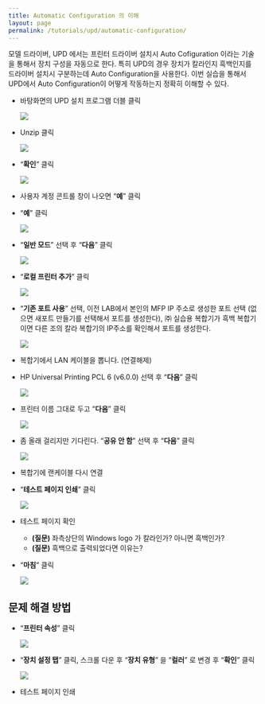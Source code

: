 ```yaml
---
title: Automatic Configuration 의 이해
layout: page
permalink: /tutorials/upd/automatic-configuration/
---
```

모델 드라이버, UPD 에서는 프린터 드라이버 설치시 Auto Cofiguration 이라는 기술을 통해서 장치 구성을 자동으로 한다. 특히 UPD의 경우 장치가 칼라인지 흑백인지를 드라이버 설치시 구분하는데 Auto Configuration을 사용한다. 이번 실습을 통해서 UPD에서 Auto Configuration이 어떻게 작동하는지 정확히 이해할 수 있다.

  * 바탕화면의 UPD 설치 프로그램 더블 클릭

	![](http://soonmo.github.io/images/2-12.png)

  * Unzip 클릭

	![](http://soonmo.github.io/images/3-11.png)

  * “**확인**” 클릭

	![](http://soonmo.github.io/images/4-13.png)

  * 사용자 계정 콘트롤 창이 나오면 “**예**” 클릭
  * “**예**” 클릭

	![](http://soonmo.github.io/images/6-10.png)

  * “**일반 모드**” 선택 후 “**다음**” 클릭

	![](http://soonmo.github.io/images/7-11.png)

  * “**로컬 프린터 추가**” 클릭

	![](http://soonmo.github.io/images/8-10.png)

  * “**기존 포트 사용**” 선택, 이전 LAB에서 본인의 MFP IP 주소로 생성한 포트 선택 (없으면 새포트 만들기를 선택해서 포트를 생성한다), ㈜ 실습용 복합기가 흑백 복합기이면 다른 조의 칼라 복합기의 IP주소를 확인해서 포트를 생성한다.

	![](http://soonmo.github.io/images/9-10.png)

  * 복합기에서 LAN 케이블을 뽑니다. (연결해제)
  * HP Universal Printing PCL 6 (v6.0.0) 선택 후 “**다음**” 클릭

	![](http://soonmo.github.io/images/11-8.png)

  * 프린터 이름 그대로 두고 “**다음**” 클릭

	![](http://soonmo.github.io/images/12-8.png)

  * 좀 올래 걸리지만 기다린다. “**공유 안 함**” 선택 후 “**다음**” 클릭

	![](http://soonmo.github.io/images/13-6.png)

  * 복합기에 랜케이블 다시 연결
  * “**테스트 페이지 인쇄**” 클릭

	![](http://soonmo.github.io/images/15-5.png)

  * 테스트 페이지 확인 
      * **(질문)** 좌측상단의 Windows logo 가 칼라인가? 아니면 흑백인가?
      * **(질문)** 흑백으로 출력되었다면 이유는?
  * “**마침**” 클릭

	![](http://soonmo.github.io/images/16-7.png)

</p>

## 문제 해결 방법

  * “**프린터 속성**” 클릭

	![](http://soonmo.github.io/images/18-7.png)

  * “**장치 설정 탭**” 클릭, 스크롤 다운 후 “**장치 유형**” 을 “**컬러**” 로 변경 후 “**확인**” 클릭

	![](http://soonmo.github.io/images/19-7.png)

  * 테스트 페이지 인쇄